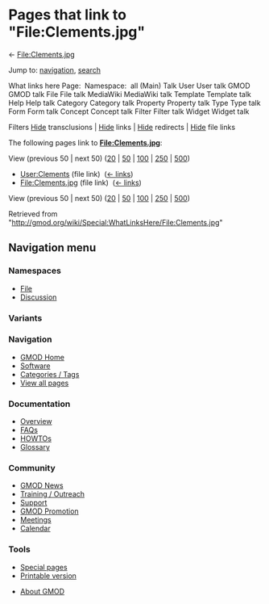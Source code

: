 <div id="mw-page-base" class="noprint">

</div>

<div id="mw-head-base" class="noprint">

</div>

<div id="content" class="mw-body" role="main">

<span id="top"></span>

<div id="mw-js-message" style="display:none;">

</div>



# <span dir="auto">Pages that link to "File:Clements.jpg"</span>

<div id="bodyContent">

<div id="contentSub">

← [File:Clements.jpg](/wiki/File:Clements.jpg "File:Clements.jpg")

</div>

<div id="jump-to-nav" class="mw-jump">

Jump to: [navigation](#mw-navigation), [search](#p-search)

</div>

<div id="mw-content-text">

What links here Page:  Namespace:  all (Main) Talk User User talk GMOD
GMOD talk File File talk MediaWiki MediaWiki talk Template Template talk
Help Help talk Category Category talk Property Property talk Type Type
talk Form Form talk Concept Concept talk Filter Filter talk Widget
Widget talk

Filters
[Hide](/mediawiki/index.php?title=Special:WhatLinksHere/File:Clements.jpg&hidetrans=1 "Special:WhatLinksHere/File:Clements.jpg")
transclusions \|
[Hide](/mediawiki/index.php?title=Special:WhatLinksHere/File:Clements.jpg&hidelinks=1 "Special:WhatLinksHere/File:Clements.jpg")
links \|
[Hide](/mediawiki/index.php?title=Special:WhatLinksHere/File:Clements.jpg&hideredirs=1 "Special:WhatLinksHere/File:Clements.jpg")
redirects \|
[Hide](/mediawiki/index.php?title=Special:WhatLinksHere/File:Clements.jpg&hideimages=1 "Special:WhatLinksHere/File:Clements.jpg")
file links

The following pages link to
**[File:Clements.jpg](/wiki/File:Clements.jpg "File:Clements.jpg")**:

View (previous 50 \| next 50)
([20](/mediawiki/index.php?title=Special:WhatLinksHere/File:Clements.jpg&limit=20 "Special:WhatLinksHere/File:Clements.jpg")
\|
[50](/mediawiki/index.php?title=Special:WhatLinksHere/File:Clements.jpg&limit=50 "Special:WhatLinksHere/File:Clements.jpg")
\|
[100](/mediawiki/index.php?title=Special:WhatLinksHere/File:Clements.jpg&limit=100 "Special:WhatLinksHere/File:Clements.jpg")
\|
[250](/mediawiki/index.php?title=Special:WhatLinksHere/File:Clements.jpg&limit=250 "Special:WhatLinksHere/File:Clements.jpg")
\|
[500](/mediawiki/index.php?title=Special:WhatLinksHere/File:Clements.jpg&limit=500 "Special:WhatLinksHere/File:Clements.jpg"))

- [User:Clements](/wiki/User:Clements "User:Clements") (file link) ‎
  <span class="mw-whatlinkshere-tools">([←
  links](/mediawiki/index.php?title=Special:WhatLinksHere&target=User%3AClements "Special:WhatLinksHere"))</span>
- [File:Clements.jpg](/wiki/File:Clements.jpg "File:Clements.jpg") (file
  link) ‎ <span class="mw-whatlinkshere-tools">([←
  links](/mediawiki/index.php?title=Special:WhatLinksHere&target=File%3AClements.jpg "Special:WhatLinksHere"))</span>

View (previous 50 \| next 50)
([20](/mediawiki/index.php?title=Special:WhatLinksHere/File:Clements.jpg&limit=20 "Special:WhatLinksHere/File:Clements.jpg")
\|
[50](/mediawiki/index.php?title=Special:WhatLinksHere/File:Clements.jpg&limit=50 "Special:WhatLinksHere/File:Clements.jpg")
\|
[100](/mediawiki/index.php?title=Special:WhatLinksHere/File:Clements.jpg&limit=100 "Special:WhatLinksHere/File:Clements.jpg")
\|
[250](/mediawiki/index.php?title=Special:WhatLinksHere/File:Clements.jpg&limit=250 "Special:WhatLinksHere/File:Clements.jpg")
\|
[500](/mediawiki/index.php?title=Special:WhatLinksHere/File:Clements.jpg&limit=500 "Special:WhatLinksHere/File:Clements.jpg"))

</div>

<div class="printfooter">

Retrieved from
"<http://gmod.org/wiki/Special:WhatLinksHere/File:Clements.jpg>"

</div>

<div id="catlinks" class="catlinks catlinks-allhidden">

</div>

<div class="visualClear">

</div>

</div>

</div>

<div id="mw-navigation">

## Navigation menu

<div id="mw-head">



<div id="left-navigation">

<div id="p-namespaces" class="vectorTabs" role="navigation"
aria-labelledby="p-namespaces-label">

### Namespaces

- <span id="ca-nstab-image"><a href="/wiki/File:Clements.jpg" accesskey="c"
  title="View the file page [c]">File</a></span>
- <span id="ca-talk"><a
  href="/mediawiki/index.php?title=File_talk:Clements.jpg&amp;action=edit&amp;redlink=1"
  accesskey="t"
  title="Discussion about the content page [t]">Discussion</a></span>

</div>

<div id="p-variants" class="vectorMenu emptyPortlet" role="navigation"
aria-labelledby="p-variants-label">

### 

### Variants[](#)

<div class="menu">

</div>

</div>

</div>

<div id="right-navigation">





</div>



</div>

</div>

</div>

<div id="mw-panel">

<div id="p-logo" role="banner">

<a href="/wiki/Main_Page"
style="background-image: url(http://gmod.org/images/GMOD-cogs.png);"
title="Visit the main page"></a>

</div>

<div id="p-Navigation" class="portal" role="navigation"
aria-labelledby="p-Navigation-label">

### Navigation

<div class="body">

- <span id="n-GMOD-Home">[GMOD Home](/wiki/Main_Page)</span>
- <span id="n-Software">[Software](/wiki/GMOD_Components)</span>
- <span id="n-Categories-.2F-Tags">[Categories /
  Tags](/wiki/Categories)</span>
- <span id="n-View-all-pages">[View all
  pages](/wiki/Special:AllPages)</span>

</div>

</div>

<div id="p-Documentation" class="portal" role="navigation"
aria-labelledby="p-Documentation-label">

### Documentation

<div class="body">

- <span id="n-Overview">[Overview](/wiki/Overview)</span>
- <span id="n-FAQs">[FAQs](/wiki/Category:FAQ)</span>
- <span id="n-HOWTOs">[HOWTOs](/wiki/Category:HOWTO)</span>
- <span id="n-Glossary">[Glossary](/wiki/Glossary)</span>

</div>

</div>

<div id="p-Community" class="portal" role="navigation"
aria-labelledby="p-Community-label">

### Community

<div class="body">

- <span id="n-GMOD-News">[GMOD News](/wiki/GMOD_News)</span>
- <span id="n-Training-.2F-Outreach">[Training /
  Outreach](/wiki/Training_and_Outreach)</span>
- <span id="n-Support">[Support](/wiki/Support)</span>
- <span id="n-GMOD-Promotion">[GMOD
  Promotion](/wiki/GMOD_Promotion)</span>
- <span id="n-Meetings">[Meetings](/wiki/Meetings)</span>
- <span id="n-Calendar">[Calendar](/wiki/Calendar)</span>

</div>

</div>

<div id="p-tb" class="portal" role="navigation"
aria-labelledby="p-tb-label">

### Tools

<div class="body">

- <span id="t-specialpages"><a href="/wiki/Special:SpecialPages" accesskey="q"
  title="A list of all special pages [q]">Special pages</a></span>
- <span id="t-print"><a
  href="/mediawiki/index.php?title=Special:WhatLinksHere/File:Clements.jpg&amp;printable=yes"
  rel="alternate" accesskey="p"
  title="Printable version of this page [p]">Printable version</a></span>

</div>

</div>

</div>

</div>

<div id="footer" role="contentinfo">

- <span id="footer-places-about">[About
  GMOD](/wiki/GMOD:About "GMOD:About")</span>

<!-- -->






</div>
